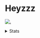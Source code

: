 # Heyzzz  

[![.](https://skillicons.dev/icons?i=ts,nextjs,nestjs,mongodb)](https://skillicons.dev)  

<details>
<summary>Stats</summary
<!--START_SECTION:waka-->

```txt
TypeScript   15 hrs 42 mins  ████████████▒░░░░░░░░░░░░   49.93 %
NSIS         6 hrs 25 mins   █████░░░░░░░░░░░░░░░░░░░░   20.43 %
JSON         3 hrs 28 mins   ██▓░░░░░░░░░░░░░░░░░░░░░░   11.06 %
YAML         2 hrs 20 mins   ██░░░░░░░░░░░░░░░░░░░░░░░   07.43 %
Rust         1 hr 25 mins    █░░░░░░░░░░░░░░░░░░░░░░░░   04.55 %
```

<!--END_SECTION:waka-->
</details>
